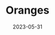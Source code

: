 ---
title: 'Oranges'
date: '2023-05-31' 
metatag: '' 
inventory: '10' 
draft: false 
# meta description 
shortDescripton: ''
description: 'Fruits'
longdescription: ''
tags: ''
brand: ''
subCategory: ''
unit: 'Unit'
sellCount: '0'
featured: False
# product Price
price: '80.0'
# Product Short Description
productID: '3BF136E8-1BFF-ED11-996D-005056B3A416'
type: 'products'
category: 'Fruits' 
thumnailproduct: 'https://eraconnect.blob.core.windows.net/product-images/basics/184adb43-5746-4b1b-8410-79972a6a2264.webp' 
images:
  - image: 'https://eraconnect.blob.core.windows.net/product-images/basics/184adb43-5746-4b1b-8410-79972a6a2264.webp'  
Variants:
---